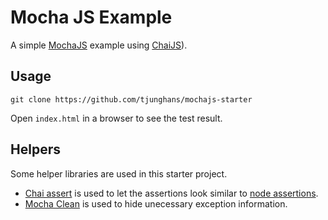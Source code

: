 # Mocha JS Example

A simple [MochaJS](http://mochajs.org/) example using
[ChaiJS](http://http://chaijs.com/)).


## Usage

```
git clone https://github.com/tjunghans/mochajs-starter
```

Open `index.html` in a browser to see the test result.


## Helpers

Some helper libraries are used in this starter project.

- [Chai assert](http://chaijs.com/api/assert/) is used to let the assertions look
  similar to [node assertions](https://nodejs.org/api/assert.html).
- [Mocha Clean](https://www.npmjs.com/package/mocha-clean) is used to hide
  unecessary exception information.
